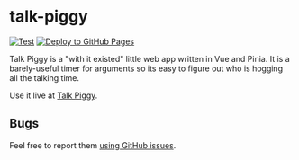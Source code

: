 # talk-piggy

[![Test](https://github.com/kylev/talk-piggy/actions/workflows/test.yml/badge.svg)](https://github.com/kylev/talk-piggy/actions/workflows/test.yml)
[![Deploy to GitHub Pages](https://github.com/kylev/talk-piggy/actions/workflows/deployment.yml/badge.svg)](https://github.com/kylev/talk-piggy/actions/workflows/deployment.yml)

Talk Piggy is a "with it existed" little web app written in Vue and Pinia. It is a barely-useful timer for arguments so its easy to figure out who is hogging all the talking time.

Use it live at [Talk Piggy](https://kylev.github.io/talk-piggy/).

## Bugs

Feel free to report them [using GitHub issues](https://github.com/kylev/talk-piggy/issues).
